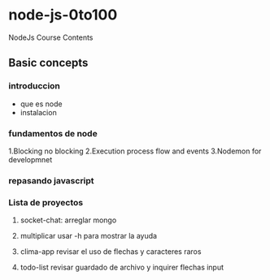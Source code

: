 # node-js-0to100

NodeJs Course Contents

## Basic concepts

### introduccion

- que es node
- instalacion

### fundamentos de node

1.Blocking no blocking
2.Execution process flow and events
3.Nodemon for developmnet

### repasando javascript

### Lista de proyectos

1. socket-chat: arreglar mongo

2. multiplicar usar -h para mostrar la ayuda

3. clima-app revisar el uso de flechas y caracteres raros

4. todo-list revisar guardado de archivo y inquirer flechas input
